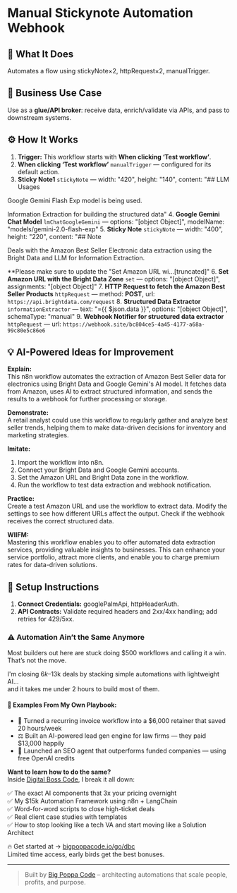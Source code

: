# Manual Stickynote Automation Webhook
  ## 🚀 What It Does
  Automates a flow using stickyNote×2, httpRequest×2, manualTrigger.
  
  ## 💼 Business Use Case
  Use as a **glue/API broker**: receive data, enrich/validate via APIs, and pass to downstream systems.
  
  ## ⚙️ How It Works
  1. **Trigger:** This workflow starts with **When clicking ‘Test workflow’**.
  2. **When clicking ‘Test workflow’** `manualTrigger` — configured for its default action.
3. **Sticky Note1** `stickyNote` — width: "420", height: "140", content: "## LLM Usages

Google Gemini Flash Exp model is being used.

Information Extraction for building the structured data"
4. **Google Gemini Chat Model** `lmChatGoogleGemini` — options: "[object Object]", modelName: "models/gemini-2.0-flash-exp"
5. **Sticky Note** `stickyNote` — width: "400", height: "220", content: "## Note

Deals with the Amazon Best Seller Electronic data extraction using the Bright Data and LLM for Information Extraction.

**Please make sure to update the "Set Amazon URL wi…[truncated]"
6. **Set Amazon URL with the Bright Data Zone** `set` — options: "[object Object]", assignments: "[object Object]"
7. **HTTP Request to fetch the Amazon Best Seller Products** `httpRequest` — method: **POST**, url: `https://api.brightdata.com/request`
8. **Structured Data Extractor** `informationExtractor` — text: "={{ $json.data }}", options: "[object Object]", schemaType: "manual"
9. **Webhook Notifier for structured data extractor** `httpRequest` — url: `https://webhook.site/bc804ce5-4a45-4177-a68a-99c80e5c86e6`
  
  ## 💡 AI-Powered Ideas for Improvement
  **Explain:**  
This n8n workflow automates the extraction of Amazon Best Seller data for electronics using Bright Data and Google Gemini's AI model. It fetches data from Amazon, uses AI to extract structured information, and sends the results to a webhook for further processing or storage.

**Demonstrate:**  
A retail analyst could use this workflow to regularly gather and analyze best seller trends, helping them to make data-driven decisions for inventory and marketing strategies.

**Imitate:**  
1. Import the workflow into n8n.  
2. Connect your Bright Data and Google Gemini accounts.  
3. Set the Amazon URL and Bright Data zone in the workflow.  
4. Run the workflow to test data extraction and webhook notification.  

**Practice:**  
Create a test Amazon URL and use the workflow to extract data. Modify the settings to see how different URLs affect the output. Check if the webhook receives the correct structured data.

**WIIFM:**  
Mastering this workflow enables you to offer automated data extraction services, providing valuable insights to businesses. This can enhance your service portfolio, attract more clients, and enable you to charge premium rates for data-driven solutions.
  
  ## 🔧 Setup Instructions
  1. **Connect Credentials:** googlePalmApi, httpHeaderAuth.
2. **API Contracts:** Validate required headers and 2xx/4xx handling; add retries for 429/5xx.
  
### ⚠️ Automation Ain’t the Same Anymore

Most builders out here are stuck doing $500 workflows and calling it a win.  
That’s not the move.  

I'm closing $6k–$13k deals by stacking simple automations with lightweight AI...  
and it takes me under 2 hours to build most of them.

#### 🧠 Examples From My Own Playbook:
- 🔁 Turned a recurring invoice workflow into a $6,000 retainer that saved 20 hours/week  
- ⚖️ Built an AI-powered lead gen engine for law firms — they paid $13,000 happily  
- 🚀 Launched an SEO agent that outperforms funded companies — using free OpenAI credits  

**Want to learn how to do the same?**  
Inside [Digital Boss Code](https://bigpoppacode.io/go/dbc), I break it all down:

✅ The exact AI components that 3x your pricing overnight  
✅ My $15k Automation Framework using n8n + LangChain  
✅ Word-for-word scripts to close high-ticket deals  
✅ Real client case studies with templates  
✅ How to stop looking like a tech VA and start moving like a Solution Architect  

🔥 Get started at → [bigpoppacode.io/go/dbc](https://bigpoppacode.io/go/dbc)  
Limited time access, early birds get the best bonuses.

---
> Built by [Big Poppa Code](https://bigpoppacode.io) – architecting automations that scale people, profits, and purpose.
  